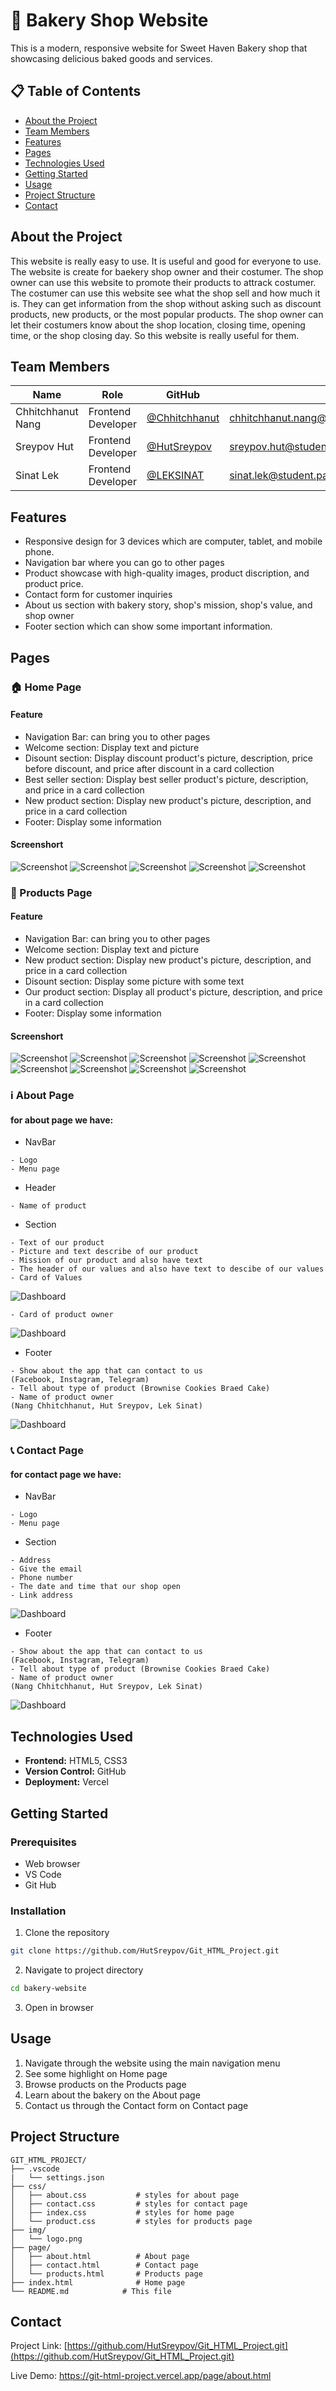 # 🥖 Bakery Shop Website

This is a modern, responsive website for Sweet Haven Bakery shop that showcasing delicious baked goods and services.

## 📋 Table of Contents
- [About the Project](#about-the-project)
- [Team Members](#team-members)
- [Features](#features)
- [Pages](#pages)
- [Technologies Used](#technologies-used)
- [Getting Started](#getting-started)
- [Usage](#usage)
- [Project Structure](#project-structure)
- [Contact](#contact)


## About the Project

This website is really easy to use. It is useful and good for everyone to use. The website is create for baekery shop owner and their costumer. The shop owner can use this website to promote their products to attrack costumer. The costumer can use this website see what the shop sell and how much it is. They can get information from the shop without asking such as discount products, new products, or the most popular products. The shop owner can let their costumers know about the shop location, closing time, opening time, or the shop closing day. So this website is really useful for them.

## Team Members 

| Name | Role | GitHub | Email |
|------|------|--------|-------|
| Chhitchhanut Nang | Frontend Developer | [@Chhitchhanut](https://github.com/Chhitchhanut) | chhitchhanut.nang@student.passerellesnumeriques.org |
| Sreypov Hut | Frontend Developer | [@HutSreypov](https://github.com/HutSreypov) | sreypov.hut@student.passerellesnumeriques.org |
| Sinat Lek | Frontend Developer | [@LEKSINAT](https://github.com/LEKSINAT) | sinat.lek@student.passerellesnumeriques.org |

## Features

- Responsive design for 3 devices which are computer, tablet, and mobile phone.
- Navigation bar where you can go to other pages
- Product showcase with high-quality images, product discription, and product price.
- Contact form for customer inquiries
- About us section with bakery story, shop's mission, shop's value, and shop owner
- Footer section which can show some important information.

## Pages

### 🏠 Home Page

#### Feature
- Navigation Bar: can bring you to other pages
- Welcome section: Display text and picture
- Disount section: Display discount product's picture, description, price before discount, and price after discount in a card collection
- Best seller section: Display best seller product's picture, description, and price in a card collection
- New product section: Display new product's picture, description, and price in a card collection
- Footer: Display some information

#### Screenshort
![Screenshot](img/h-ss-1.png)
![Screenshot](img/h-ss-2.png)
![Screenshot](img/h-ss-3.png)
![Screenshot](img/h-ss-4.png)
![Screenshot](img/h-ss-5.png)

### 🛒 Products Page

#### Feature
- Navigation Bar: can bring you to other pages
- Welcome section: Display text and picture
- New product section: Display new product's picture, description, and price in a card collection
- Disount section: Display some picture with some text
- Our product section: Display all product's picture, description, and price in a card collection
- Footer: Display some information

#### Screenshort
![Screenshot](img/p-ss-1.png)
![Screenshot](img/p-ss-2.png)
![Screenshot](img/p-ss-3.png)
![Screenshot](img/p-ss-4.png)
![Screenshot](img/p-ss-5.png)
![Screenshot](img/p-ss-6.png)
![Screenshot](img/p-ss-7.png)
![Screenshot](img/p-ss-8.png)
![Screenshot](img/p-ss-9.png)

### ℹ️ About Page

#### for about page we have:
- NavBar

```
- Logo
- Menu page
```
- Header
```
- Name of product
```
- Section
```
- Text of our product
- Picture and text describe of our product
- Mission of our product and also have text
- The header of our values and also have text to descibe of our values
- Card of Values
```
![Dashboard](img/image1.png)

```
- Card of product owner
```

![Dashboard](img/image2.png)

- Footer
```
- Show about the app that can contact to us
(Facebook, Instagram, Telegram)
- Tell about type of product (Brownise Cookies Braed Cake)
- Name of product owner
(Nang Chhitchhanut, Hut Sreypov, Lek Sinat)
```
![Dashboard](img/image3.png)


### 📞 Contact Page

#### for contact page we have:
- NavBar

```
- Logo
- Menu page
```

- Section 
```
- Address
- Give the email
- Phone number
- The date and time that our shop open
- Link address
```
![Dashboard](img/image4.png)

- Footer
```
- Show about the app that can contact to us
(Facebook, Instagram, Telegram)
- Tell about type of product (Brownise Cookies Braed Cake)
- Name of product owner
(Nang Chhitchhanut, Hut Sreypov, Lek Sinat)
```
![Dashboard](img/image3.png)


## Technologies Used

- **Frontend:** HTML5, CSS3
- **Version Control:** GitHub
- **Deployment:** Vercel

## Getting Started

### Prerequisites
- Web browser
- VS Code
- Git Hub
### Installation

1. Clone the repository
```bash
git clone https://github.com/HutSreypov/Git_HTML_Project.git
```

2. Navigate to project directory
```bash
cd bakery-website
```

3. Open in browser

## Usage

1. Navigate through the website using the main navigation menu
2. See some highlight on Home page
3. Browse products on the Products page
4. Learn about the bakery on the About page
5. Contact us through the Contact form on Contact page

## Project Structure

```
GIT_HTML_PROJECT/
├── .vscode
|   └── settings.json
├── css/
│   ├── about.css           # styles for about page
│   ├── contact.css         # styles for contact page
│   ├── index.css           # styles for home page
│   └── product.css         # styles for products page
├── img/
│   └── logo.png 
├── page/
│   ├── about.html          # About page
│   ├── contact.html        # Contact page
│   └── products.html       # Products page
├── index.html              # Home page
└── README.md            # This file
```


## Contact

Project Link: [https://github.com/HutSreypov/Git_HTML_Project.git](https://github.com/HutSreypov/Git_HTML_Project.git)

Live Demo: https://git-html-project.vercel.app/page/about.html
